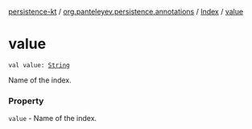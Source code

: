 [persistence-kt](../../index.md) / [org.panteleyev.persistence.annotations](../index.md) / [Index](index.md) / [value](.)

# value

`val value: `[`String`](https://kotlinlang.org/api/latest/jvm/stdlib/kotlin/-string/index.html)

Name of the index.

### Property

`value` - Name of the index.